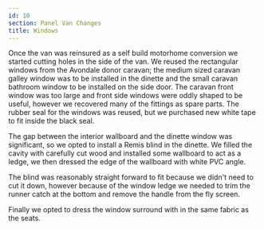 ```yaml
---
id: 10
section: Panel Van Changes
title: Windows
---
```


Once the van was reinsured as a self build motorhome conversion we started cutting holes in the side of the van. We reused the rectangular windows from the Avondale donor caravan; the medium sized caravan galley window was to be installed in the dinette and the small caravan bathroom window to be installed on the side door. The caravan front window was too large and front side windows were oddly shaped to be useful, however we recovered many of the fittings as spare parts. The rubber seal for the windows was reused, but we purchased new white tape to fit inside the black seal.

<div class="flickrslideshow" data-ids="[875399278,875402374,875406434,875410378,874567121,874578521,874581841,874586343,874591189,874609239,875476924,918515625,919371402,919400552,918568909,919435174,919444900,919458642]">
</div>

The gap between the interior wallboard and the dinette window was significant, so we opted to install a Remis blind in the dinette. We filled the cavity with carefully cut wood and installed some wallboard to act as a ledge, we then dressed the edge of the wallboard with white PVC angle. 

<div class="flickrslideshow" data-ids="[2428236819,2429050740,2429051958,2428242463,2428244373,2428245791,2428246973,2428248713,2428250091,2429065394]">
</div>

The blind was reasonably straight forward to fit because we didn't need to cut it down, however because of the window ledge we needed to trim the runner catch at the bottom and remove the handle from the fly screen. 

<div class="flickrslideshow" data-ids="[2453146768,2453148150,2452321071,2452314611,2452315531]">
</div>

Finally we opted to dress the window surround with in the same fabric as the seats.

<div class="flickrslideshow" data-ids="[2655470682,2655471928,2654646885,2654649999]">
</div>